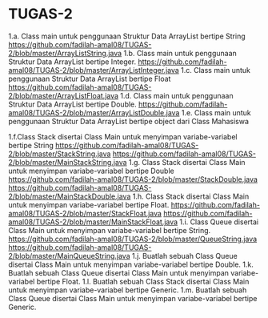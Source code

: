 # TUGAS-2
1.a. Class main untuk penggunaan Struktur Data ArrayList bertipe String
https://github.com/fadilah-amal08/TUGAS-2/blob/master/ArrayListString.java
1.b. Class main untuk penggunaan Struktur Data ArrayList bertipe Integer.
https://github.com/fadilah-amal08/TUGAS-2/blob/master/ArrayListInteger.java
1.c. Class main untuk penggunaan Struktur Data ArrayList bertipe Float
https://github.com/fadilah-amal08/TUGAS-2/blob/master/ArrayListFloat.java
1.d. Class main untuk penggunaan Struktur Data ArrayList bertipe Double.
https://github.com/fadilah-amal08/TUGAS-2/blob/master/ArrayListDouble.java
1.e. Class main untuk penggunaan Struktur Data ArrayList bertipe object dari Class Mahasiswa 

1.f.Class Stack disertai Class Main untuk menyimpan variabe-variabel bertipe String
https://github.com/fadilah-amal08/TUGAS-2/blob/master/StackString.java
https://github.com/fadilah-amal08/TUGAS-2/blob/master/MainStackString.java
1.g. Class Stack disertai Class Main untuk menyimpan variabe-variabel bertipe Double
https://github.com/fadilah-amal08/TUGAS-2/blob/master/StackDouble.java
https://github.com/fadilah-amal08/TUGAS-2/blob/master/MainStackDouble.java
1.h.  Class Stack disertai Class Main untuk menyimpan variabe-variabel bertipe Float.
https://github.com/fadilah-amal08/TUGAS-2/blob/master/StackFloat.java
https://github.com/fadilah-amal08/TUGAS-2/blob/master/MainStackFloat.java
1.i.  Class Queue disertai Class Main untuk menyimpan variabe-variabel bertipe String.
https://github.com/fadilah-amal08/TUGAS-2/blob/master/QueueString.java
https://github.com/fadilah-amal08/TUGAS-2/blob/master/MainQueueString.java
1.j. Buatlah sebuah Class Queue disertai Class Main untuk menyimpan variabe-variabel bertipe Double.
1.k. Buatlah sebuah Class Queue disertai Class Main untuk menyimpan variabe-variabel bertipe Float.
1.l. Buatlah sebuah Class Stack disertai Class Main untuk menyimpan variabe-variabel bertipe Generic.
1.m. Buatlah sebuah Class Queue disertai Class Main untuk menyimpan variabe-variabel bertipe Generic.
